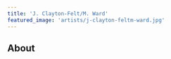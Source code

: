 ```yaml
---
title: 'J. Clayton-Felt/M. Ward'
featured_image: 'artists/j-clayton-feltm-ward.jpg'
---
```


## About


